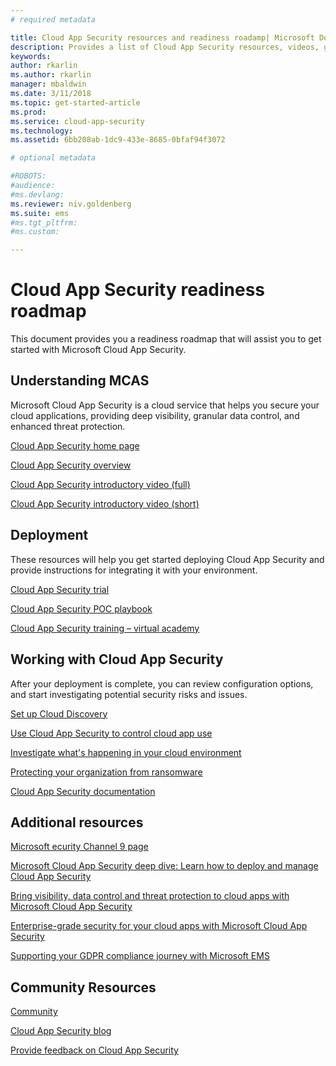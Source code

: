 ```yaml
---
# required metadata

title: Cloud App Security resources and readiness roadamp| Microsoft Docs
description: Provides a list of Cloud App Security resources, videos, getting started, deployment and readiness roadmap links.
keywords:
author: rkarlin
ms.author: rkarlin
manager: mbaldwin
ms.date: 3/11/2018
ms.topic: get-started-article
ms.prod:
ms.service: cloud-app-security
ms.technology:
ms.assetid: 6bb208ab-1dc9-433e-8685-0bfaf94f3072

# optional metadata

#ROBOTS:
#audience:
#ms.devlang:
ms.reviewer: niv.goldenberg
ms.suite: ems
#ms.tgt_pltfrm:
#ms.custom:

---
```


# Cloud App Security readiness roadmap 
This document provides you a readiness roadmap that will assist you to get started with Microsoft Cloud App Security.

## Understanding MCAS

Microsoft Cloud App Security is a cloud service that helps you secure your cloud applications, providing deep visibility, granular data control, and enhanced threat protection.

[Cloud App Security home page](https://aka.ms/CASWeb)

[Cloud App Security overview](https://aka.ms/mcasoverview)

[Cloud App Security introductory video (full)](https://aka.ms/CASVideo)

[Cloud App Security introductory video (short)](https://aka.ms/CASShort)

## Deployment

These resources will help you get started deploying Cloud App Security and provide instructions for integrating it with your environment.

[Cloud App Security trial](https://aka.ms/mcastrial)

[Cloud App Security POC playbook](http://aka.ms/mcaspoc)

[Cloud App Security training – virtual academy](https://mva.microsoft.com/colleges/cas)

## Working with Cloud App Security

After your deployment is complete, you can review configuration options, and start investigating potential security risks and issues.

[Set up Cloud Discovery](set-up-cloud-discovery.md)

[Use Cloud App Security to control cloud app use](control.md)

[Investigate what's happening in your cloud environment](investigate.md)

[Protecting your organization from ransomware](use-case-ransomware.md)

[Cloud App Security documentation](what-is-cloud-app-security.md) 

## Additional resources

[Microsoft ecurity Channel 9 page](https://channel9.msdn.com/Shows/Microsoft-Security/)

[Microsoft Cloud App Security deep dive: Learn how to deploy and manage Cloud App Security](https://myignite.microsoft.com/sessions/53292)

[Bring visibility, data control and threat protection to cloud apps with Microsoft Cloud App Security](https://myignite.microsoft.com/sessions/53290)

[Enterprise-grade security for your cloud apps with Microsoft Cloud App Security](https://myignite.microsoft.com/sessions/57101)

[Supporting your GDPR compliance journey with Microsoft EMS](https://myignite.microsoft.com/sessions/55973)

## Community Resources

[Community](https://aka.ms/CASCommunity)

[Cloud App Security blog](https://aka.ms/CASBlog)

[Provide feedback on Cloud App Security](https://aka.ms/CASUserVoice)
